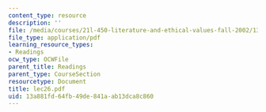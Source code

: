 ```yaml
---
content_type: resource
description: ''
file: /media/courses/21l-450-literature-and-ethical-values-fall-2002/13a881fd64fb49de841aab13dca8c860_lec26.pdf
file_type: application/pdf
learning_resource_types:
- Readings
ocw_type: OCWFile
parent_title: Readings
parent_type: CourseSection
resourcetype: Document
title: lec26.pdf
uid: 13a881fd-64fb-49de-841a-ab13dca8c860
---
```

